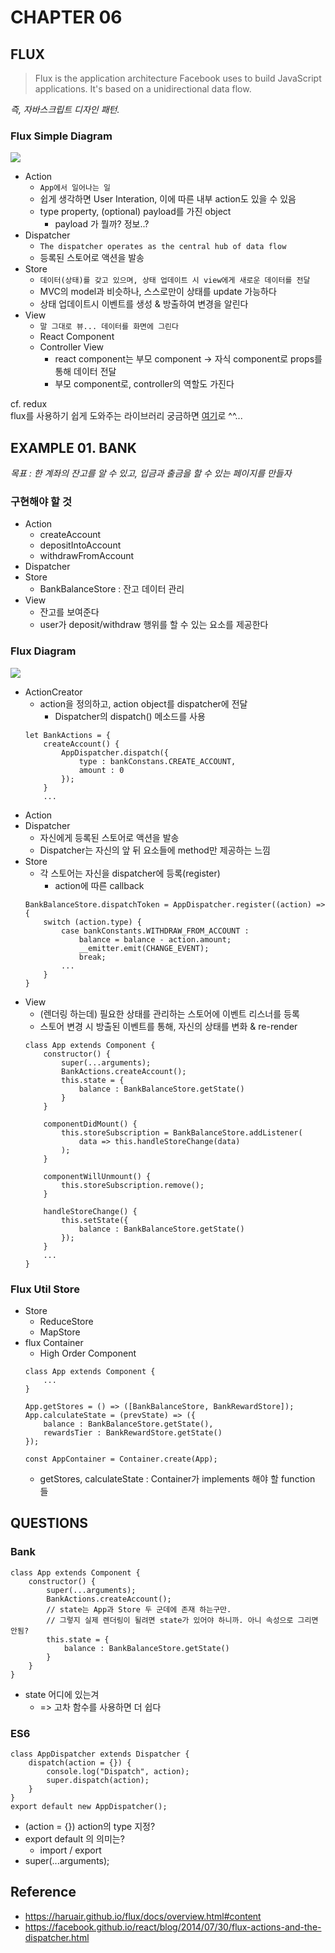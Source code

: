 # CHAPTER 06

## FLUX
> Flux is the application architecture Facebook uses to build JavaScript applications. It's based on a unidirectional data flow. 

*즉, 자바스크립트 디자인 패턴.*


### Flux Simple Diagram
![](https://haruair.github.io/flux/img/flux-simple-f8-diagram-1300w.png)

* Action
    - `App에서 일어나는 일`
    - 쉽게 생각하면 User Interation, 이에 따른 내부 action도 있을 수 있음
    - type property, (optional) payload를 가진 object  
        - payload 가 뭘까? 정보..?
* Dispatcher
    - `The dispatcher operates as the central hub of data flow`
    - 등록된 스토어로 액션을 발송 
* Store
    - `데이터(상태)를 갖고 있으며, 상태 업데이트 시 view에게 새로운 데이터를 전달`
    - MVC의 model과 비슷하나, 스스로만이 상태를 update 가능하다
    - 상태 업데이트시 이벤트를 생성 & 방출하여 변경을 알린다 
* View
    - `말 그대로 뷰... 데이터를 화면에 그린다`
    - React Component
    - Controller View
        - react component는 부모 component -> 자식 component로 props를 통해 데이터 전달 
        - 부모 component로, controller의 역할도 가진다 

cf. redux  
flux를 사용하기 쉽게 도와주는 라이브러리 
궁금하면 [여기](https://deminoth.github.io/redux/)로 ^^...





## EXAMPLE 01. BANK
*목표 : 한 계좌의 잔고를 알 수 있고, 입금과 출금을 할 수 있는 페이지를 만들자*
### 구현해야 할 것 
* Action
    - createAccount
    - depositIntoAccount
    - withdrawFromAccount
* Dispatcher
* Store
    - BankBalanceStore : 잔고 데이터 관리 
* View
    - 잔고를 보여준다
    - user가 deposit/withdraw 행위를 할 수 있는 요소를 제공한다



### Flux Diagram
![](https://facebook.github.io/react/img/blog/flux-diagram.png)

* ActionCreator
    - action을 정의하고, action object를 dispatcher에 전달 
        + Dispatcher의 dispatch() 메소드를 사용 
    ```
    let BankActions = {
        createAccount() {
            AppDispatcher.dispatch({
                type : bankConstans.CREATE_ACCOUNT,
                amount : 0
            });
        }
        ...
    ```
* Action
* Dispatcher
    - 자신에게 등록된 스토어로 액션을 발송 
    - Dispatcher는 자신의 앞 뒤 요소들에 method만 제공하는 느낌 
* Store
    - 각 스토어는 자신을 dispatcher에 등록(register)
        + action에 따른 callback
    ```
    BankBalanceStore.dispatchToken = AppDispatcher.register((action) => {
        switch (action.type) {
            case bankConstants.WITHDRAW_FROM_ACCOUNT :
                balance = balance - action.amount;
                __emitter.emit(CHANGE_EVENT);
                break;
            ...
        }
    }
    ```
* View
    - (렌더링 하는데) 필요한 상태를 관리하는 스토어에 이벤트 리스너를 등록 
    - 스토어 변경 시 방출된 이벤트를 통해, 자신의 상태를 변화 & re-render
    ```
    class App extends Component {
        constructor() {
            super(...arguments);
            BankActions.createAccount();
            this.state = {
                balance : BankBalanceStore.getState()
            }
        }

        componentDidMount() {
            this.storeSubscription = BankBalanceStore.addListener(
                data => this.handleStoreChange(data)
            );
        }

        componentWillUnmount() {
            this.storeSubscription.remove();
        }

        handleStoreChange() {
            this.setState({
                balance : BankBalanceStore.getState()
            });
        }
        ...
    }
    ```


### Flux Util Store
* Store
    - ReduceStore
    - MapStore
* flux Container
    - High Order Component
    ```
    class App extends Component {
        ...
    }

    App.getStores = () => ([BankBalanceStore, BankRewardStore]);
    App.calculateState = (prevState) => ({
        balance : BankBalanceStore.getState(),
        rewardsTier : BankRewardStore.getState()
    });

    const AppContainer = Container.create(App);
    ``` 
    - getStores, calculateState : Container가 implements 해야 할 function 들 
 




## QUESTIONS
### Bank
```
class App extends Component {
    constructor() {
        super(...arguments);
        BankActions.createAccount();
        // state는 App과 Store 두 군데에 존재 하는구만. 
        // 그렇지 실제 렌더링이 될려면 state가 있어야 하니까. 아니 속성으로 그리면 안됨?
        this.state = {
            balance : BankBalanceStore.getState()
        }
    }
}
```
* state 어디에 있는겨 
    - => 고차 함수를 사용하면 더 쉽다

### ES6 
```
class AppDispatcher extends Dispatcher {
    dispatch(action = {}) {
        console.log("Dispatch", action);
        super.dispatch(action);
    }
}
export default new AppDispatcher();
```
* (action = {}) action의 type 지정?
* export default 의 의미는?
    - import / export
* super(...arguments);



## Reference
* https://haruair.github.io/flux/docs/overview.html#content
* https://facebook.github.io/react/blog/2014/07/30/flux-actions-and-the-dispatcher.html
